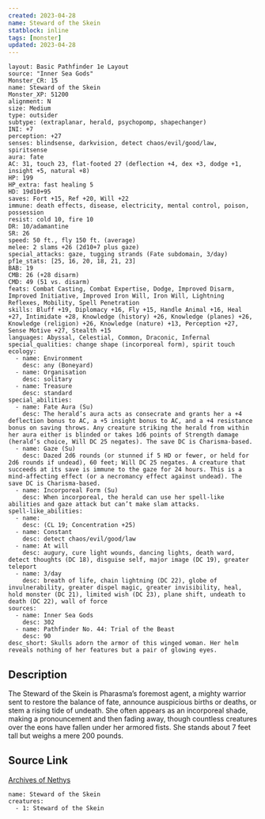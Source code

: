 ```yaml
---
created: 2023-04-28
name: Steward of the Skein
statblock: inline
tags: [monster]
updated: 2023-04-28
---
```

```statblock
layout: Basic Pathfinder 1e Layout
source: "Inner Sea Gods"
Monster_CR: 15
name: Steward of the Skein
Monster_XP: 51200
alignment: N
size: Medium
type: outsider
subtype: (extraplanar, herald, psychopomp, shapechanger)
INI: +7
perception: +27
senses: blindsense, darkvision, detect chaos/evil/good/law, spiritsense
aura: fate
AC: 31, touch 23, flat-footed 27 (deflection +4, dex +3, dodge +1, insight +5, natural +8)
HP: 199
HP_extra: fast healing 5
HD: 19d10+95
saves: Fort +15, Ref +20, Will +22
immune: death effects, disease, electricity, mental control, poison, possession
resist: cold 10, fire 10
DR: 10/adamantine
SR: 26
speed: 50 ft., fly 150 ft. (average)
melee: 2 slams +26 (2d10+7 plus gaze)
special_attacks: gaze, tugging strands (Fate subdomain, 3/day)
pf1e_stats: [25, 16, 20, 18, 21, 23]
BAB: 19
CMB: 26 (+28 disarm)
CMD: 49 (51 vs. disarm)
feats: Combat Casting, Combat Expertise, Dodge, Improved Disarm, Improved Initiative, Improved Iron Will, Iron Will, Lightning Reflexes, Mobility, Spell Penetration
skills: Bluff +19, Diplomacy +16, Fly +15, Handle Animal +16, Heal +27, Intimidate +28, Knowledge (history) +26, Knowledge (planes) +26, Knowledge (religion) +26, Knowledge (nature) +13, Perception +27, Sense Motive +27, Stealth +15
languages: Abyssal, Celestial, Common, Draconic, Infernal
special_qualities: change shape (incorporeal form), spirit touch
ecology:
  - name: Environment
    desc: any (Boneyard)
  - name: Organisation
    desc: solitary
  - name: Treasure
    desc: standard
special_abilities:
  - name: Fate Aura (Su)
    desc: The herald’s aura acts as consecrate and grants her a +4 deflection bonus to AC, a +5 insight bonus to AC, and a +4 resistance bonus on saving throws. Any creature striking the herald from within her aura either is blinded or takes 1d6 points of Strength damage (herald’s choice, Will DC 25 negates). The save DC is Charisma-based.
  - name: Gaze (Su)
    desc: Dazed 2d6 rounds (or stunned if 5 HD or fewer, or held for 2d6 rounds if undead), 60 feet; Will DC 25 negates. A creature that succeeds at its save is immune to the gaze for 24 hours. This is a mind-affecting effect (or a necromancy effect against undead). The save DC is Charisma-based.
  - name: Incorporeal Form (Su)
    desc: When incorporeal, the herald can use her spell-like abilities and gaze attack but can’t make slam attacks.
spell-like_abilities:
  - name:
    desc: (CL 19; Concentration +25)
  - name: Constant
    desc: detect chaos/evil/good/law
  - name: At will
    desc: augury, cure light wounds, dancing lights, death ward, detect thoughts (DC 18), disguise self, major image (DC 19), greater teleport
  - name: 3/day
    desc: breath of life, chain lightning (DC 22), globe of invulnerability, greater dispel magic, greater invisibility, heal, hold monster (DC 21), limited wish (DC 23), plane shift, undeath to death (DC 22), wall of force
sources:
  - name: Inner Sea Gods
    desc: 302
  - name: Pathfinder No. 44: Trial of the Beast
    desc: 90
desc_short: Skulls adorn the armor of this winged woman. Her helm reveals nothing of her features but a pair of glowing eyes.
```
## Description
The Steward of the Skein is Pharasma’s foremost agent, a mighty warrior sent to restore the balance of fate, announce auspicious births or deaths, or stem a rising tide of undeath. She often appears as an incorporeal shade, making a pronouncement and then fading away, though countless creatures over the eons have fallen under her armored fists. She stands about 7 feet tall but weighs a mere 200 pounds.
## Source Link
[Archives of Nethys](https://aonprd.com/MonsterDisplay.aspx?ItemName=Steward%20of%20the%20Skein)
```encounter-table
name: Steward of the Skein
creatures:
  - 1: Steward of the Skein
```
